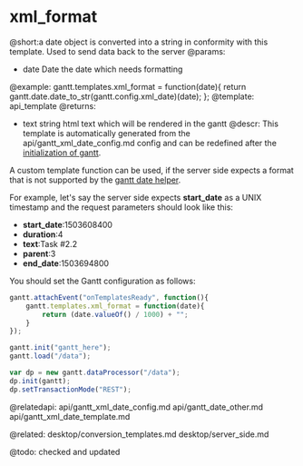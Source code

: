xml_format
=============
@short:a date object is converted into a string in conformity with this template. Used to send data back to the server
@params:
- date	Date	the date which needs formatting

@example:
gantt.templates.xml_format = function(date){
	return gantt.date.date_to_str(gantt.config.xml_date)(date);
};
@template:	api_template
@returns:
- text		string		html text which will be rendered in the gantt
@descr:
This template is automatically generated from the api/gantt_xml_date_config.md config and can be redefined after the [initialization of gantt](api/gantt_init.md).

A custom template function can be used, if the server side expects a format that is not supported by the [gantt date helper](api/gantt_date_other.md).

For example, let's say the server side expects **start_date** as a UNIX timestamp and the request parameters should look like this:

- **start_date**:1503608400
- **duration**:4
- **text**:Task #2.2
- **parent**:3
- **end_date**:1503694800


You should set the Gantt configuration as follows:

~~~js
gantt.attachEvent("onTemplatesReady", function(){
	gantt.templates.xml_format = function(date){
		return (date.valueOf() / 1000) + "";
	}
});

gantt.init("gantt_here");
gantt.load("/data");

var dp = new gantt.dataProcessor("/data");
dp.init(gantt);
dp.setTransactionMode("REST");
~~~

@relatedapi:
	api/gantt_xml_date_config.md
	api/gantt_date_other.md
	api/gantt_xml_date_template.md
	
@related:
	desktop/conversion_templates.md
	desktop/server_side.md
	
	
@todo:
	checked and updated